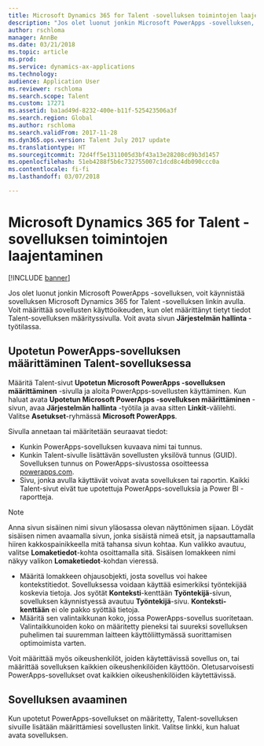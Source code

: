 ```yaml
---
title: Microsoft Dynamics 365 for Talent -sovelluksen toimintojen laajentaminen
description: "Jos olet luonut jonkin Microsoft PowerApps -sovelluksen, voit käynnistää sovelluksen Microsoft Dynamics 365 for Talent -sovelluksen linkin avulla."
author: rschloma
manager: AnnBe
ms.date: 03/21/2018
ms.topic: article
ms.prod: 
ms.service: dynamics-ax-applications
ms.technology: 
audience: Application User
ms.reviewer: rschloma
ms.search.scope: Talent
ms.custom: 17271
ms.assetid: ba1ad49d-8232-400e-b11f-525423506a3f
ms.search.region: Global
ms.author: rschloma
ms.search.validFrom: 2017-11-28
ms.dyn365.ops.version: Talent July 2017 update
ms.translationtype: HT
ms.sourcegitcommit: 72d4ff5e1311005d3bf43a13e28208cd9b3d1457
ms.openlocfilehash: 51eb4288f5b6c732755007c1dcd8c4db090ccc0a
ms.contentlocale: fi-fi
ms.lasthandoff: 03/07/2018

---
```

# <a name="extend-the-functionality-of-microsoft-dynamics-365-for-talent"></a>Microsoft Dynamics 365 for Talent -sovelluksen toimintojen laajentaminen

[!INCLUDE [banner](includes/banner.md)]

Jos olet luonut jonkin Microsoft PowerApps -sovelluksen, voit käynnistää sovelluksen Microsoft Dynamics 365 for Talent -sovelluksen linkin avulla. Voit määrittää sovellusten käyttöoikeuden, kun olet määrittänyt tietyt tiedot Talent-sovelluksen määrityssivulla. Voit avata sivun **Järjestelmän hallinta** -työtilassa.

## <a name="configuring-embedded-powerapps-within-talent"></a>Upotetun PowerApps-sovelluksen määrittäminen Talent-sovelluksessa
Määritä Talent-sivut **Upotetun Microsoft PowerApps -sovelluksen määrittäminen** -sivulla ja aloita PowerApps-sovellusten käyttäminen. Kun haluat avata **Upotetun Microsoft PowerApps -sovelluksen määrittäminen** -sivun, avaa **Järjestelmän hallinta** -työtila ja avaa sitten **Linkit**-välilehti. Valitse **Asetukset**-ryhmässä **Microsoft PowerApps**. 

Sivulla annetaan tai määritetään seuraavat tiedot: 

 -  Kunkin PowerApps-sovelluksen kuvaava nimi tai tunnus.
 -  Kunkin Talent-sivulle lisättävän sovellusten yksilövä tunnus (GUID). Sovelluksen tunnus on PowerApps-sivustossa osoitteessa [powerapps.com](http://powerapps.com/). 
 -  Sivu, jonka avulla käyttävät voivat avata sovelluksen tai raportin. Kaikki Talent-sivut eivät tue upotettuja PowerApps-sovelluksia ja Power BI -raportteja. 

 > [!NOTE]
 >  Anna sivun sisäinen nimi sivun yläosassa olevan näyttönimen sijaan. Löydät sisäisen nimen avaamalla sivun, jonka sisäistä nimeä etsit, ja napsauttamalla hiiren kakkospainikkeella mitä tahansa sivun kohtaa. Kun valikko avautuu, valitse **Lomaketiedot**-kohta osoittamalla sitä. Sisäisen lomakkeen nimi näkyy valikon **Lomaketiedot**-kohdan vieressä.
 
-   Määritä lomakkeen ohjausobjekti, josta sovellus voi hakee kontekstitiedot. Sovelluksessa voidaan käyttää esimerkiksi työntekijää koskevia tietoja. Jos syötät **Konteksti**-kenttään **Työntekijä**-sivun, sovelluksen käynnistyessä avautuu **Työntekijä**-sivu. **Konteksti-kenttään** ei ole pakko syöttää tietoja. 
-   Määritä sen valintaikkunan koko, jossa PowerApps-sovellus suoritetaan. Valintaikkunoiden koko on määritetty pieneksi tai suureksi sovelluksen puhelimen tai suuremman laitteen käyttöliittymässä suorittamisen optimoimista varten. 


Voit määrittää myös oikeushenkilöt, joiden käytettävissä sovellus on, tai määrittää sovelluksen kaikkien oikeushenkilöiden käyttöön. Oletusarvoisesti PowerApps-sovellukset ovat kaikkien oikeushenkilöiden käytettävissä.

## <a name="opening-an-application"></a>Sovelluksen avaaminen
Kun upotetut PowerApps-sovellukset on määritetty, Talent-sovelluksen sivuille lisätään määrittämiesi sovellusten linkit. Valitse linkki, kun haluat avata sovelluksen. 




